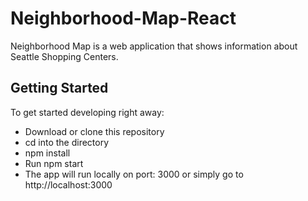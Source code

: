 # Neighborhood-Map-React

Neighborhood Map is a web application that shows information about Seattle Shopping Centers.

## Getting Started

To get started developing right away:
* Download or clone this repository
* cd into the directory
* npm install
* Run npm start
* The app will run locally on port: 3000 or simply go to http://localhost:3000


